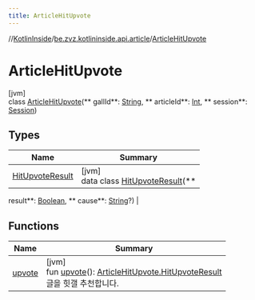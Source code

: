 ```yaml
---
title: ArticleHitUpvote
---
```

//[KotlinInside](../../../index.html)/[be.zvz.kotlininside.api.article](../index.html)/[ArticleHitUpvote](index.html)

# ArticleHitUpvote

[jvm]\
class [ArticleHitUpvote](index.html)(**
gallId**: [String](https://kotlinlang.org/api/latest/jvm/stdlib/kotlin/-string/index.html), **
articleId**: [Int](https://kotlinlang.org/api/latest/jvm/stdlib/kotlin/-int/index.html), **
session**: [Session](../../be.zvz.kotlininside.session/-session/index.html))

## Types

| Name | Summary |
|---|---|
| [HitUpvoteResult](-hit-upvote-result/index.html) | [jvm]<br>data class [HitUpvoteResult](-hit-upvote-result/index.html)(**
result**: [Boolean](https://kotlinlang.org/api/latest/jvm/stdlib/kotlin/-boolean/index.html), **
cause**: [String](https://kotlinlang.org/api/latest/jvm/stdlib/kotlin/-string/index.html)?) |

## Functions

| Name | Summary |
|---|---|
| [upvote](upvote.html) | [jvm]<br>fun [upvote](upvote.html)(): [ArticleHitUpvote.HitUpvoteResult](-hit-upvote-result/index.html)<br>글을 힛갤 추천합니다. |

